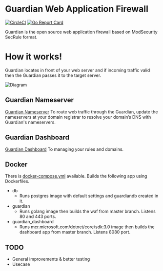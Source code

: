 # Guardian Web Application Firewall
[![CircleCI](https://circleci.com/gh/asalih/guardian.svg?style=shield)](https://circleci.com/gh/asalih/guardian)
[![Go Report Card](https://goreportcard.com/badge/github.com/asalih/guardian)](https://goreportcard.com/report/github.com/asalih/guardian)

Guardian is the open source web application firewall based on ModSecurity SecRule format.

# How it works!
Guardian locates in front of your web server and if incoming traffic valid then the Guardian passes it to the target server.

![Diagram](images/guardian.png)

## Guardian Nameserver
[Guardian Nameserver](https://github.com/asalih/guardian_ns) To route web traffic through the Guardian, update the nameservers at your domain registrar to resolve your domain’s DNS with Guardian's nameservers.

## Guardian Dashboard
[Guardian Dashboard](https://github.com/asalih/GuardianUI) To managing your rules and domains.

## Docker
There is [docker-compose.yml](docker-compose.yml) available. Builds the following app using Dockerfiles.
-   db
    - Runs postgres image with default settings and guardiandb created in it.
-   guardian
    - Runs golang image then builds the waf from master branch. Listens 80 and 443 ports.
-   guardian_dashboard
    - Runs mcr.microsoft.com/dotnet/core/sdk:3.0 image then builds the dashboard app from master branch. Listens 8080 port.

## TODO
-   General improvements & better testing
-   Usecase